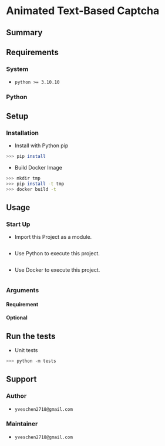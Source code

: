 # Animated Text-Based Captcha
## Summary

## Requirements
### System
- `python >= 3.10.10`

### Python


## Setup
### Installation
- Install with Python pip
```sh
>>> pip install 
```

- Build Docker Image
```sh
>>> mkdir tmp
>>> pip install -t tmp
>>> docker build -t 
```

## Usage
### Start Up
- Import this Project as a module.
```py

```

- Use Python to execute this project.
```sh

```

- Use Docker to execute this project.
```sh

```

### Arguments
#### Requirement 

#### Optional

## Run the tests
- Unit tests
```sh
>>> python -m tests
```

## Support
### Author
- `yveschen2718@gmail.com`
### Maintainer
- `yveschen2718@gmail.com`

<!--links-->